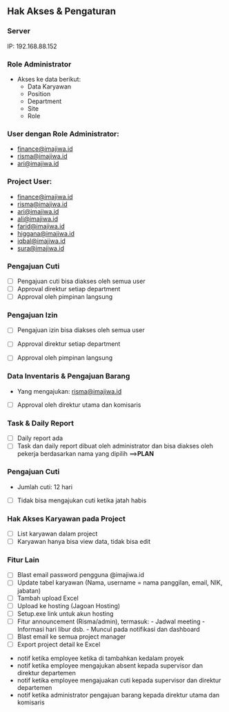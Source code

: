 ## Hak Akses & Pengaturan

### Server
IP: 192.168.88.152

### Role Administrator
- Akses ke data berikut:
  - Data Karyawan
  - Position
  - Department
  - Site
  - Role

### User dengan Role Administrator:
- finance@imajiwa.id
- risma@imajiwa.id
- ari@imajiwa.id

### Project User:
- finance@imajiwa.id
- risma@imajiwa.id
- ari@imajiwa.id
- ali@imajiwa.id
- farid@imajiwa.id
- higgana@imajiwa.id
- iqbal@imajiwa.id
- sura@imajiwa.id

### Pengajuan Cuti
- [ ] Pengajuan cuti bisa diakses oleh semua user
- [ ] Approval direktur setiap department
- [ ] Approval oleh pimpinan langsung

### Pengajuan Izin
- [ ] Pengajuan izin bisa diakses oleh semua user
- [ ] Approval direktur setiap department
- [ ] Approval oleh pimpinan langsung


### Data Inventaris & Pengajuan Barang
- Yang mengajukan: risma@imajiwa.id
- [ ] Approval oleh direktur utama dan komisaris

### Task & Daily Report
- [ ] Daily report ada
- [ ] Task dan daily report dibuat oleh administrator dan bisa diakses oleh pekerja berdasarkan nama yang dipilih ==>**PLAN**

### Pengajuan Cuti
- Jumlah cuti: 12 hari
- [ ] Tidak bisa mengajukan cuti ketika jatah habis

### Hak Akses Karyawan pada Project
- [ ] List karyawan dalam project
- [ ] Karyawan hanya bisa view data, tidak bisa edit

### Fitur Lain
- [ ] Blast email password pengguna @imajiwa.id
- [ ] Update tabel karyawan (Nama, username = nama panggilan, email, NIK, jabatan)
- [ ] Tambah upload Excel
- [ ] Upload ke hosting (Jagoan Hosting)
- [ ] Setup.exe link untuk akun hosting
- [ ] Fitur announcement (Risma/admin), termasuk:
        - Jadwal meeting
        - Informasi hari libur dsb.
        - Muncul pada notifikasi dan dashboard
- [ ] Blast email ke semua project manager
- [ ] Export project detail ke Excel

- notif ketika employee ketika di tambahkan kedalam proyek
- notif ketika employee mengajukan absent kepada supervisor dan direktur departemen
- notif ketika employee mengajuakan cuti kepada supervisor dan direktur departemen
- notif ketika administrator pengajuan barang kepada direktur utama dan komisaris 